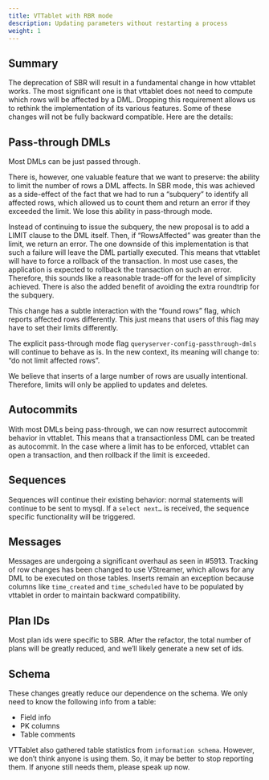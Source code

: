 ```yaml
---
title: VTTablet with RBR mode
description: Updating parameters without restarting a process
weight: 1
---
```

## Summary
The deprecation of SBR will result in a fundamental change in how vttablet works. The most significant one is that vttablet does not need to compute which rows will be affected by a DML. Dropping this requirement allows us to rethink the implementation of its various features. Some of these changes will not be fully backward compatible. Here are the details:

## Pass-through DMLs
Most DMLs can be just passed through.

There is, however, one valuable feature that we want to preserve: the ability to limit the number of rows a DML affects. In SBR mode, this was achieved as a side-effect of the fact that we had to run a “subquery” to identify all affected rows, which allowed us to count them and return an error if they exceeded the limit. We lose this ability in pass-through mode.

Instead of continuing to issue the subquery, the new proposal is to add a LIMIT clause to the DML itself. Then, if “RowsAffected” was greater than the limit, we return an error. The one downside of this implementation is that such a failure will leave the DML partially executed. This means that vttablet will have to force a rollback of the transaction. In most use cases, the application is expected to rollback the transaction on such an error. Therefore, this sounds like a reasonable trade-off for the level of simplicity achieved. There is also the added benefit of avoiding the extra roundtrip for the subquery.

This change has a subtle interaction with the “found rows” flag, which reports affected rows differently. This just means that users of this flag may have to set their limits differently.

The explicit pass-through mode flag `queryserver-config-passthrough-dmls` will continue to behave as is. In the new context, its meaning will change to: “do not limit affected rows”.

We believe that inserts of a large number of rows are usually intentional. Therefore, limits will only be applied to updates and deletes.

## Autocommits
With most DMLs being pass-through, we can now resurrect autocommit behavior in vttablet. This means that a transactionless DML can be treated as autocommit. In the case where a limit has to be enforced, vttablet can open a transaction, and then rollback if the limit is exceeded.

## Sequences
Sequences will continue their existing behavior: normal statements will continue to be sent to mysql. If a `select next…` is received, the sequence specific functionality will be triggered.

## Messages
Messages are undergoing a significant overhaul as seen in #5913. Tracking of row changes has been changed to use VStreamer, which allows for any DML to be executed on those tables. Inserts remain an exception because columns like `time_created` and `time_scheduled` have to be populated by vttablet in order to maintain backward compatibility.

## Plan IDs
Most plan ids were specific to SBR. After the refactor, the total number of plans will be greatly reduced, and we’ll likely generate a new set of ids.

## Schema
These changes greatly reduce our dependence on the schema. We only need to know the following info from a table:

* Field info
* PK columns
* Table comments

VTTablet also gathered table statistics from `information schema`. However, we don’t think anyone is using them. So, it may be better to stop reporting them. If anyone still needs them, please speak up now.
